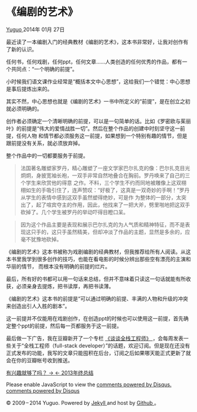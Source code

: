 #  《编剧的艺术》

[ Yuguo ](http://yuguo.us) 2014年 01月 27日

最近读了一本编剧入门的经典教材《编剧的艺术》，这本书非常好，让我对创作有了新的认识。

任何书，任何戏剧，任何ppt，任何文章……人类创造的任何优秀的作品，都有一个共同点：“一个明确的前提”。

小时候我们语文课作业经常是“概括本文中心思想”，这给我们一个错觉：中心思想是事后提炼出来的。

其实不然，中心思想也就是《编剧的艺术》一书中所定义的“前提”，是在创立之初就必须明确的。

创作者必须确定一个清晰明确的前提，可以是一句简单的话。比如《罗密欧与茱丽叶》的前提是“伟大的爱情战胜一切”。然后在整个作品的创建中时刻坚守这一前提，任何人物
和情节都必须服务这一前提，如果想到一个特别有趣的情节，但是跟前提没有关系，就必须放弃掉。

整个作品中的一切都要服务于前提。

> 法国著名雕塑家罗丹，精心雕塑了一座文学家巴尔扎克的像：巴尔扎克目光炯炯，身披宽袖长袍，一双手非常自然地叠合在胸前。罗丹唤来了自己的三个学生来欣赏他的得意
之作。不料，三个学生不约而同地被雕像上这双栩栩如生的手吸引住了，连声赞叹：“好极了，这真是一双奇妙的手啊！”罗丹从学生的表情中感到这双手虽然塑得绝妙，可是作
为整体的一部分，太突出了，起了喧宾夺主的作用，因此，他找来了一把大斧，劈里啪地把这双手砍掉了。几个学生被罗丹的举动吓得目瞪口呆。

>

> 因为这个作品主要是表现和展示巴尔扎克的为人气质和精神特征，而不是表现这只手的，这只手虽然精美，但却冲淡了作品的主题，显然是多余的，应毫不犹豫地砍掉。

《编剧的艺术》这本书被称为戏剧编剧的经典教材，但我推荐给所有人阅读。从这本书里我学到很多创作的技巧，也能在看电影的时候分辨出那些空有漂亮的主演和华丽的情节，
而根本没有明确的前提的烂片。

最后，所有好的书都可以用一句话来总结，但并不意味着只读这一句话就能有所收获，必须亲身去提炼，把书读厚，再把书读薄。

《编剧的艺术》这本书的前提是“可以通过明确的前提、丰满的人物和升级的冲突来创造出引人入胜的剧本”。

这一前提并不仅能用在戏剧创作，在创造ppt的时候也可以使用这一前提，首先确定整个ppt的前提，然后每一页都服务于这一前提。

最后做一下广告，我在豆瓣新开了一个专栏 [ 《谈谈全栈工程师》 ](http://read.douban.com/column/226077/)
，会每周发表一些关于“全栈工程师（full-stack
developer）”的话题，欢迎订阅。但是现在还没有正式发布的功能，我写的文章只能囤积在后台，订阅之后如果哪天能正式更新了就会在你的豆瓣帐号收到推送。

[ 有兴趣就够了吗？ → ](/weblog/interest-is-not-good-enough/) [ ← 2013年终总结
](/weblog/2013-year/)

Please enable JavaScript to view the [ comments powered by Disqus.
](http://disqus.com/?ref_noscript) [ comments powered by  Disqus
](http://disqus.com)

© 2009 – 2014 Yuguo. Powered by [ Jekyll ](https://github.com/mojombo/jekyll)
and host by [ Github ](https://github.com/yuguo) 。

